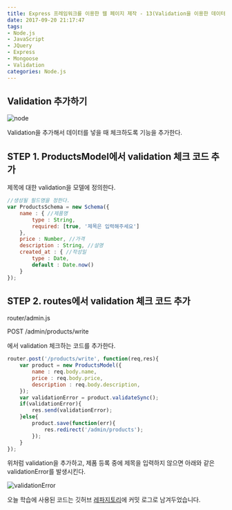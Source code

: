 ```yaml
---
title: Express 프레임워크를 이용한 웹 페이지 제작 - 13(Validation을 이용한 데이터 검증하기)
date: 2017-09-20 21:17:47
tags: 
- Node.js
- JavaScript
- JQuery
- Express
- Mongoose
- Validation
categories: Node.js
---
```


## **Validation 추가하기**

![node](/images/node.png)

Validation을 추가해서 데이터를 넣을 때 체크하도록 기능을 추가한다.

## STEP 1. ProductsModel에서 validation 체크 코드 추가

제목에 대한 validation을 모델에 정의한다.
```javascript
//생성될 필드명을 정한다.
var ProductsSchema = new Schema({
    name : { //제품명
        type : String,
        required: [true, '제목은 입력해주세요']
    },
    price : Number, //가격
    description : String, //설명
    created_at : { //작성일
        type : Date,
        default : Date.now()
    }
});
```

## STEP 2. routes에서 validation 체크 코드 추가

router/admin.js

POST /admin/products/write

에서 validation 체크하는 코드를 추가한다.

```javascript
router.post('/products/write', function(req,res){
    var product = new ProductsModel({
        name : req.body.name,
        price : req.body.price,
        description : req.body.description,
    });
    var validationError = product.validateSync();
    if(validationError){
        res.send(validationError);
    }else{
        product.save(function(err){
            res.redirect('/admin/products');
        });
    }
});

```

위처럼 validation을 추가하고, 제품 등록 중에 제목을 입력하지 않으면
아래와 같은 validationError를 발생시킨다.

![validationError](/images/validatorError.png)

오늘 학습에 사용된 코드는 깃허브 [레파지토리](https://github.com/xmfpes/node-project/commit/5f0d426cb0f45974c75d3494530828fd370c6d6d)에 커밋 로그로 남겨두었습니다.
